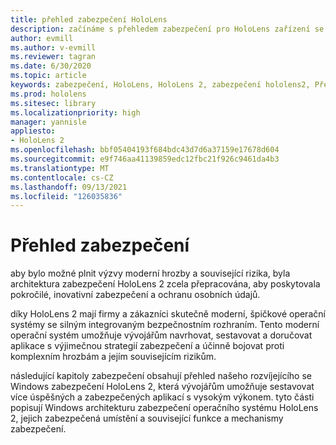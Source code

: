 ```yaml
---
title: přehled zabezpečení HoloLens
description: začínáme s přehledem zabezpečení pro HoloLens zařízení se smíšenými realitami.
author: evmill
ms.author: v-evmill
ms.reviewer: tagran
ms.date: 6/30/2020
ms.topic: article
keywords: zabezpečení, HoloLens, HoloLens 2, zabezpečení hololens2, Přehled zabezpečení
ms.prod: hololens
ms.sitesec: library
ms.localizationpriority: high
manager: yannisle
appliesto:
- HoloLens 2
ms.openlocfilehash: bbf05404193f684bdc43d7d6a37159e17678d604
ms.sourcegitcommit: e9f746aa41139859edc12fbc21f926c9461da4b3
ms.translationtype: MT
ms.contentlocale: cs-CZ
ms.lasthandoff: 09/13/2021
ms.locfileid: "126035836"
---
```

# <a name="security-overview"></a>Přehled zabezpečení

aby bylo možné plnit výzvy moderní hrozby a související rizika, byla architektura zabezpečení HoloLens 2 zcela přepracována, aby poskytovala pokročilé, inovativní zabezpečení a ochranu osobních údajů.

díky HoloLens 2 mají firmy a zákazníci skutečně moderní, špičkové operační systémy se silným integrovaným bezpečnostním rozhraním. Tento moderní operační systém umožňuje vývojářům navrhovat, sestavovat a doručovat aplikace s výjimečnou strategií zabezpečení a účinně bojovat proti komplexním hrozbám a jejím souvisejícím rizikům. 

následující kapitoly zabezpečení obsahují přehled našeho rozvíjejícího se Windows zabezpečení HoloLens 2, která vývojářům umožňuje sestavovat více úspěšných a zabezpečených aplikací s vysokým výkonem. tyto části popisují Windows architekturu zabezpečení operačního systému HoloLens 2, jejich zabezpečená umístění a související funkce a mechanismy zabezpečení.
